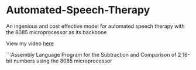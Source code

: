 # Automated-Speech-Therapy
An ingenious and cost effective model for automated speech therapy with the 8085 microprocessor as its backbone

View my video [here](https://www.youtube.com/watch?v=MREFOnZrxYo)

``:Assembly Language Program for the Subtraction and Comparison of 2 16-bit numbers using the 8085 microprocessor
